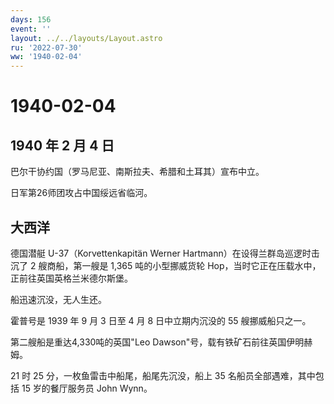 ```yaml
---
days: 156
event: ''
layout: ../../layouts/Layout.astro
ru: '2022-07-30'
ww: '1940-02-04'
---
```


# 1940-02-04

## 1940 年 2 月 4 日

巴尔干协约国（罗马尼亚、南斯拉夫、希腊和土耳其）宣布中立。

日军第26师团攻占中国绥远省临河。

## 大西洋

德国潜艇 U-37（Korvettenkapitän Werner
Hartmann）在设得兰群岛巡逻时击沉了 2 艘商船，第一艘是 1,365
吨的小型挪威货轮 Hop，当时它正在压载水中，正前往英国英格兰米德尔斯堡。

船迅速沉没，无人生还。

霍普号是 1939 年 9 月 3 日至 4 月 8 日中立期内沉没的 55 艘挪威船只之一。

第二艘船是重达4,330吨的英国"Leo Dawson"号，载有铁矿石前往英国伊明赫姆。

21 时 25 分，一枚鱼雷击中船尾，船尾先沉没，船上 35
名船员全部遇难，其中包括 15 岁的餐厅服务员 John Wynn。